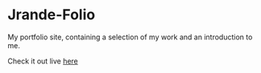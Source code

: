 # Jrande-Folio
My portfolio site, containing a selection of my work and an introduction to me.

Check it out live [here](jeremiahgrande.com)



